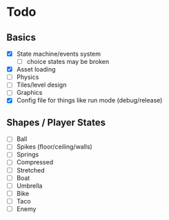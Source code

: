 # Todo
## Basics

- [x] State machine/events system
  - [ ] choice states may be broken
- [x] Asset loading
- [ ] Physics
- [ ] Tiles/level design
- [ ] Graphics
- [x] Config file for things like run mode (debug/release)

## Shapes / Player States

- [ ] Ball
- [ ] Spikes (floor/ceiling/walls)
- [ ] Springs
- [ ] Compressed
- [ ] Stretched
- [ ] Boat
- [ ] Umbrella
- [ ] Bike
- [ ] Taco
- [ ] Enemy
